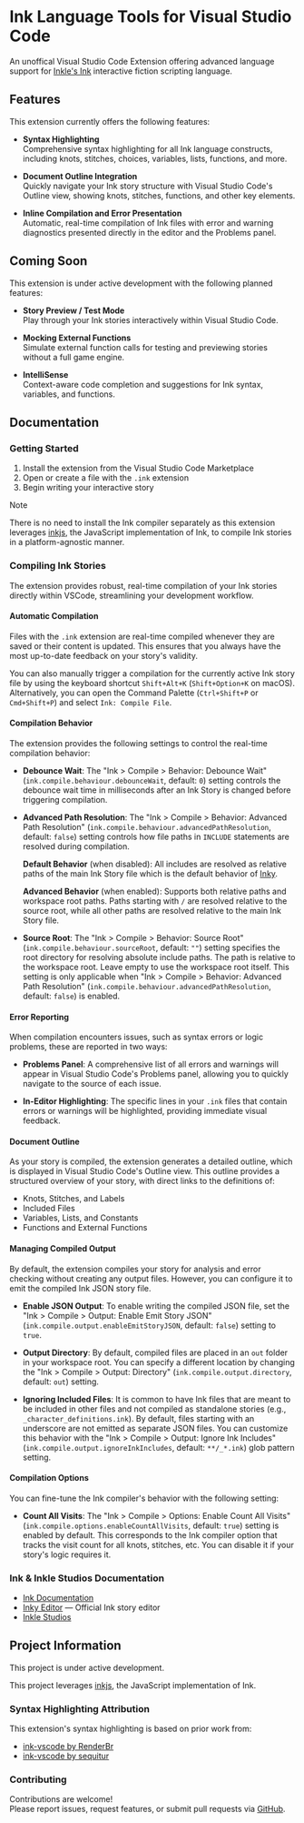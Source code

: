# Ink Language Tools for Visual Studio Code

An unoffical Visual Studio Code Extension offering advanced language support for [Inkle's Ink](https://www.inklestudios.com/ink/) interactive fiction scripting language.

## Features
This extension currently offers the following features:

- **Syntax Highlighting**  
  Comprehensive syntax highlighting for all Ink language constructs, including knots, stitches, choices, variables, lists, functions, and more.

- **Document Outline Integration**  
  Quickly navigate your Ink story structure with Visual Studio Code's Outline view, showing knots, stitches, functions, and other key elements.

- **Inline Compilation and Error Presentation**  
  Automatic, real-time compilation of Ink files with error and warning diagnostics presented directly in the editor and the Problems panel.

## Coming Soon
This extension is under active development with the following planned features:

- **Story Preview / Test Mode**  
  Play through your Ink stories interactively within Visual Studio Code.

- **Mocking External Functions**  
  Simulate external function calls for testing and previewing stories without a full game engine.

- **IntelliSense**  
  Context-aware code completion and suggestions for Ink syntax, variables, and functions.

## Documentation

### Getting Started

1. Install the extension from the Visual Studio Code Marketplace
2. Open or create a file with the `.ink` extension
3. Begin writing your interactive story

> [!NOTE]
> There is no need to install the Ink compiler separately as this extension leverages [inkjs](https://github.com/y-lohse/inkjs), the JavaScript implementation of Ink, to compile Ink stories in a platform-agnostic manner.
   
### Compiling Ink Stories

The extension provides robust, real-time compilation of your Ink stories directly within VSCode, streamlining your development workflow.

#### Automatic Compilation

Files with the `.ink` extension are real-time compiled whenever they are saved or their content is updated. This ensures that you always have the most up-to-date feedback on your story's validity.

You can also manually trigger a compilation for the currently active Ink story file by using the keyboard shortcut `Shift+Alt+K` (`Shift+Option+K` on macOS). Alternatively, you can open the Command Palette (`Ctrl+Shift+P` or `Cmd+Shift+P`) and select `Ink: Compile File`.

#### Compilation Behavior

The extension provides the following settings to control the real-time compilation behavior:

*   **Debounce Wait**: The "Ink > Compile > Behavior: Debounce Wait" (`ink.compile.behaviour.debounceWait`, default: `0`) setting controls the debounce wait time in milliseconds after an Ink Story is changed before triggering compilation.

*   **Advanced Path Resolution**: The "Ink > Compile > Behavior: Advanced Path Resolution" (`ink.compile.behaviour.advancedPathResolution`, default: `false`) setting controls how file paths in `INCLUDE` statements are resolved during compilation.

    **Default Behavior** (when disabled): All includes are resolved as relative paths of the main Ink Story file which is the default behavior of [Inky](https://github.com/inkle/inky).
    
    **Advanced Behavior** (when enabled): Supports both relative paths and workspace root paths. Paths starting with `/` are resolved relative to the source root, while all other paths are resolved relative to the main Ink Story file.

*   **Source Root**: The "Ink > Compile > Behavior: Source Root" (`ink.compile.behaviour.sourceRoot`, default: `""`) setting specifies the root directory for resolving absolute include paths. The path is relative to the workspace root. Leave empty to use the workspace root itself. This setting is only applicable when  "Ink > Compile > Behavior: Advanced Path Resolution" (`ink.compile.behaviour.advancedPathResolution`, default: `false`) is enabled.

#### Error Reporting

When compilation encounters issues, such as syntax errors or logic problems, these are reported in two ways:

*   **Problems Panel**: A comprehensive list of all errors and warnings will appear in Visual Studio Code's Problems panel, allowing you to quickly navigate to the source of each issue.
  
*   **In-Editor Highlighting**: The specific lines in your `.ink` files that contain errors or warnings will be highlighted, providing immediate visual feedback.

#### Document Outline

As your story is compiled, the extension generates a detailed outline, which is displayed in Visual Studio Code's Outline view. This outline provides a structured overview of your story, with direct links to the definitions of:

*   Knots, Stitches, and Labels
*   Included Files
*   Variables, Lists, and Constants
*   Functions and External Functions

#### Managing Compiled Output

By default, the extension compiles your story for analysis and error checking without creating any output files. However, you can configure it to emit the compiled Ink JSON story file.

*   **Enable JSON Output**: To enable writing the compiled JSON file, set the "Ink > Compile > Output: Enable Emit Story JSON" (`ink.compile.output.enableEmitStoryJSON`, default: `false`) setting to `true`.
  
*   **Output Directory**: By default, compiled files are placed in an `out` folder in your workspace root. You can specify a different location by changing the "Ink > Compile > Output: Directory" (`ink.compile.output.directory`, default: `out`) setting.
  
*   **Ignoring Included Files**: It is common to have Ink files that are meant to be included in other files and not compiled as standalone stories (e.g., `_character_definitions.ink`). By default, files starting with an underscore are not emitted as separate JSON files. You can customize this behavior with the "Ink > Compile > Output: Ignore Ink Includes" (`ink.compile.output.ignoreInkIncludes`, default: `**/_*.ink`) glob pattern setting.

#### Compilation Options

You can fine-tune the Ink compiler's behavior with the following setting:

*   **Count All Visits**: The "Ink > Compile > Options: Enable Count All Visits" (`ink.compile.options.enableCountAllVisits`, default: `true`) setting is enabled by default. This corresponds to the Ink compiler option that tracks the visit count for all knots, stitches, etc. You can disable it if your story's logic requires it.   

### Ink & Inkle Studios Documentation

- [Ink Documentation](https://github.com/inkle/ink/tree/master/Documentation)
- [Inky Editor](https://github.com/inkle/inky) — Official Ink story editor
- [Inkle Studios](https://www.inklestudios.com/ink/)


## Project Information

This project is under active development.

This project leverages [inkjs](https://github.com/y-lohse/inkjs), the JavaScript implementation of Ink.

### Syntax Highlighting Attribution

This extension's syntax highlighting is based on prior work from:
- [ink-vscode by RenderBr](https://github.com/RenderBr/ink-vscode)
- [ink-vscode by sequitur](https://github.com/sequitur/ink-vscode)

### Contributing

Contributions are welcome!  
Please report issues, request features, or submit pull requests via [GitHub](https://github.com/bemisguided/vscode-ink-language-tools).
